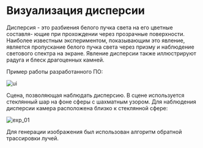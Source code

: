# Визуализация дисперсии

Дисперсия - это разбиения белого пучка света на его цветные составля- ющие при прохождении через прозрачные поверхности. Наиболее известным экспериментом, показывающим это явление, является пропускание белого пучка света через призму и наблюдение светового спектра на экране. Явление дисперсии также иллюстрируют радуга и блеск драгоценных камней.

Пример работы разработанного ПО:

![ui](https://github.com/user-attachments/assets/3bc61c53-e7d3-466f-9557-251d70a6a7b8)

Сцена, позволяющая наблюдать дисперсию. В сцене используется стеклянный шар на фоне сферы с шахматным узором. Для наблюдения дисперсии камера расположена близко к стеклянной сфере:

![exp_01](https://github.com/user-attachments/assets/52f7a7ca-e55c-43e6-9e57-a998c2e12ded)

Для генерации изображения был использован алгоритм обратной трассировки лучей. 
